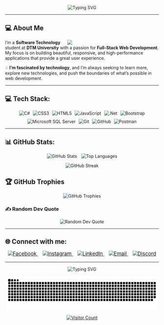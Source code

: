 <!-- Header animation with adjusted width -->
<p align="center">
  <img src="https://readme-typing-svg.demolab.com?font=Fira+Code&size=30&duration=3000&pause=500&color=f42b03&center=true&vCenter=true&width=750&lines=Hi+there👋%2C+I'm+Pham+Phu+Dat;" alt="Typing SVG">
</p>



---

## 💻 About Me

<img align="right" src="https://media.giphy.com/media/f3iwJFOVOwuy7K6FFw/giphy.gif" width="300"/>

I’m a **Software Technology** student at **DTM University** with a passion for **Full-Stack Web Development**. My focus is on building beautiful, responsive, and high-performance applications that provide a great user experience.

💡 **I’m fascinated by technology**, and I’m always seeking to learn more, explore new technologies, and push the boundaries of what’s possible in web development.

---

## 💻 Tech Stack:
<p align="center" style="display: flex; justify-content: center; flex-wrap: wrap; gap: 10px;">
  <img src="https://img.shields.io/badge/c%23-%23239120.svg?style=for-the-badge&logo=csharp&logoColor=white" alt="C#">
  <img src="https://img.shields.io/badge/css3-%231572B6.svg?style=for-the-badge&logo=css3&logoColor=white" alt="CSS3">
  <img src="https://img.shields.io/badge/html5-%23E34F26.svg?style=for-the-badge&logo=html5&logoColor=white" alt="HTML5">
  <img src="https://img.shields.io/badge/javascript-%23323330.svg?style=for-the-badge&logo=javascript&logoColor=%23F7DF1E" alt="JavaScript">
  <img src="https://img.shields.io/badge/.NET-5C2D91?style=for-the-badge&logo=.net&logoColor=white" alt=".Net">
  <img src="https://img.shields.io/badge/bootstrap-%238511FA.svg?style=for-the-badge&logo=bootstrap&logoColor=white" alt="Bootstrap">
  <img src="https://img.shields.io/badge/Microsoft%20SQL%20Server-CC2927?style=for-the-badge&logo=microsoft%20sql%20server&logoColor=white" alt="Microsoft SQL Server">
  <img src="https://img.shields.io/badge/git-%23F05033.svg?style=for-the-badge&logo=git&logoColor=white" alt="Git">
  <img src="https://img.shields.io/badge/github-%23121011.svg?style=for-the-badge&logo=github&logoColor=white" alt="GitHub">
  <img src="https://img.shields.io/badge/Postman-FF6C37?style=for-the-badge&logo=postman&logoColor=white" alt="Postman">
</p>


---

## 📊 GitHub Stats:
<p align="center">
  <img src="https://github-readme-stats.vercel.app/api?username=taduhp2002&theme=radical&hide_border=false&include_all_commits=true&count_private=true" alt="GitHub Stats" height="180px" style="margin-right: 10px;"/>
  <img src="https://github-readme-stats.vercel.app/api/top-langs/?username=taduhp2002&theme=radical&hide_border=false&include_all_commits=true&count_private=true&layout=compact" alt="Top Languages" height="180px"/>
</p>
<p align="center">
  <img src="https://github-readme-streak-stats.herokuapp.com/?user=taduhp2002&theme=radical&hide_border=false" alt="GitHub Streak" height="180px"/>
</p>

## 🏆 GitHub Trophies
<p align="center">
  <img src="https://github-profile-trophy.vercel.app/?username=taduhp2002&theme=onedark&no-frame=false&no-bg=true&margin-w=5" alt="GitHub Trophies"/>
</p>

### ✍️ Random Dev Quote
<p align="center">
  <img src="https://quotes-github-readme.vercel.app/api?type=horizontal&theme=radical" alt="Random Dev Quote"/>
</p>

---

## 🌐 Connect with me:
<p style="font-size: 1.2em;" align="center">
  <a href="https://facebook.com/taduhp2002" target="_blank" style="margin-right: 15px;">
    <img src="https://img.shields.io/badge/Facebook-%231877F2.svg?style=for-the-badge&logo=Facebook&logoColor=white" alt="Facebook" height="30px">
  </a>
  <a href="https://instagram.com/_taduhp.02" target="_blank" style="margin-right: 15px;">
    <img src="https://img.shields.io/badge/Instagram-%23E4405F.svg?style=for-the-badge&logo=Instagram&logoColor=white" alt="Instagram" height="30px">
  </a>
  <a href="https://linkedin.com/in/taduhp2002" target="_blank" style="margin-right: 15px;">
    <img src="https://img.shields.io/badge/LinkedIn-%230077B5.svg?style=for-the-badge&logo=linkedin&logoColor=white" alt="LinkedIn" height="30px">
  </a>
  <a href="https://mail.google.com/mail/u/0/?view=cm&fs=1&to=phamphudat2002@gmail.com" target="_blank" style="margin-right: 15px;">
    <img src="https://img.shields.io/badge/Email-D14836?style=for-the-badge&logo=gmail&logoColor=white" alt="Email" height="30px">
  </a>
  <a href="https://discord.com/users/746711373777600612" target="_blank">
    <img src="https://img.shields.io/badge/Discord-%237289DA.svg?style=for-the-badge&logo=discord&logoColor=white" alt="Discord" height="30px">
  </a>
</p>

---

<p align="center">
  <img src="https://readme-typing-svg.demolab.com?font=Roboto&size=30&duration=3000&pause=500&color=80ffdb&center=true&vCenter=true&width=750&lines=%E2%80%8EThanks+for+visiting+my+profile!;Let’s+create+something+amazing+together!" alt="Typing SVG">
</p>

![snake gif](https://github.com/taduhp2002/taduhp2002/blob/output/github-snake-dark.svg) 
<p align="center">
  <a href="https://visitcount.itsvg.in" target="_blank">
    <img src="https://visitcount.itsvg.in/api?id=taduhp2002&icon=0&color=12" alt="Visitor Count" style="height: 30px;"/>
  </a>
</p>


